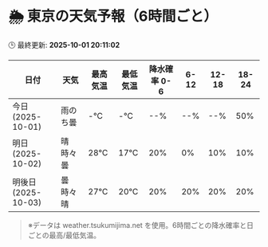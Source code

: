 # 🌦️ 東京の天気予報（6時間ごと）

🕒 最終更新: **2025-10-01 20:11:02**

| 日付 | 天気 | 最高気温 | 最低気温 | 降水確率 0-6 | 6-12 | 12-18 | 18-24 |
|------|------|----------|----------|------------|------|------|------|
| 今日 (2025-10-01) | 雨のち曇 | -℃ | -℃ | --% | --% | --% | 50% |
| 明日 (2025-10-02) | 晴時々曇 | 28℃ | 17℃ | 20% | 0% | 10% | 10% |
| 明後日 (2025-10-03) | 曇時々晴 | 27℃ | 20℃ | 20% | 20% | 20% | 20% |

> ※データは weather.tsukumijima.net を使用。6時間ごとの降水確率と日ごとの最高/最低気温。